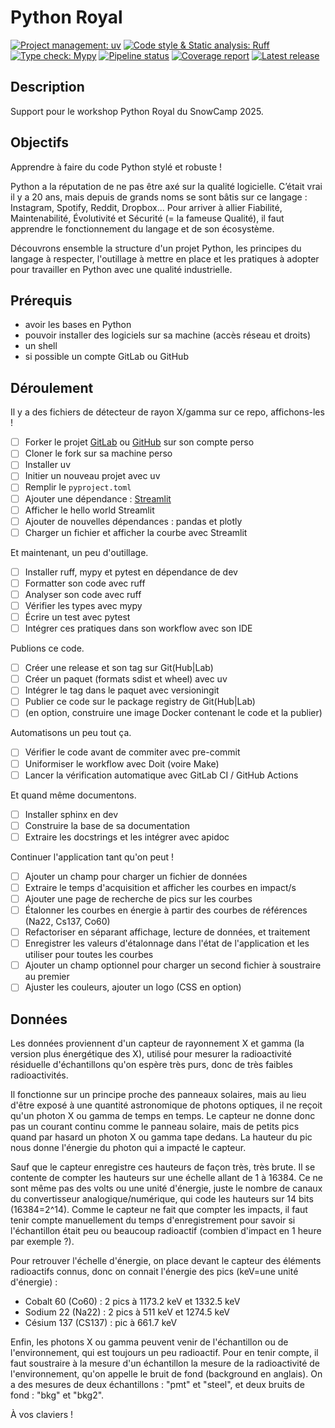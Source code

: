 # Python Royal

[![Project management: uv](https://img.shields.io/endpoint?url=https://raw.githubusercontent.com/astral-sh/uv/main/assets/badge/v0.json)](https://github.com/astral-sh/uv)
[![Code style & Static analysis: Ruff](https://img.shields.io/endpoint?url=https://raw.githubusercontent.com/astral-sh/ruff/main/assets/badge/v2.json)](https://github.com/astral-sh/ruff)
[![Type check: Mypy](https://www.mypy-lang.org/static/mypy_badge.svg)](https://mypy-lang.org/)
[![Pipeline status](https://gitlab.com/jgaffiot1/python-royal/badges/app-demo/pipeline.svg)](https://gitlab.com/jgaffiot1/python-royal/-/commits/app-demo)
[![Coverage report](https://gitlab.com/jgaffiot1/python-royal/badges/app-demo/coverage.svg)](https://gitlab.com/jgaffiot1/python-royal/-/commits/app-demo)
[![Latest release](https://gitlab.com/jgaffiot1/python-royal/-/badges/release.svg)](https://gitlab.com/jgaffiot1/python-royal/-/releases)

## Description

Support pour le workshop Python Royal du SnowCamp 2025.

## Objectifs

Apprendre à faire du code Python stylé et robuste !

Python a la réputation de ne pas être axé sur la qualité logicielle.
C’était vrai il y a 20 ans, mais depuis de grands noms se sont bâtis sur ce langage :
Instagram, Spotify, Reddit, Dropbox...
Pour arriver à allier Fiabilité, Maintenabilité, Évolutivité et Sécurité (= la fameuse
Qualité), il faut apprendre le fonctionnement du langage et de son écosystème.

Découvrons ensemble la structure d'un projet Python, les principes du langage à
respecter, l'outillage à mettre en place et les pratiques à adopter pour travailler
en Python avec une qualité industrielle.

## Prérequis

- avoir les bases en Python
- pouvoir installer des logiciels sur sa machine (accès réseau et droits)
- un shell
- si possible un compte GitLab ou GitHub

## Déroulement

Il y a des fichiers de détecteur de rayon X/gamma sur ce repo, affichons-les !

- [ ] Forker le projet [GitLab](https://gitlab.com/jgaffiot1/python-royal)
      ou [GitHub](https://github.com/Lenormju/python-royal) sur son compte perso
- [ ] Cloner le fork sur sa machine perso
- [ ] Installer uv
- [ ] Initier un nouveau projet avec uv
- [ ] Remplir le `pyproject.toml`
- [ ] Ajouter une dépendance : [Streamlit](https://streamlit.io/)
- [ ] Afficher le hello world Streamlit
- [ ] Ajouter de nouvelles dépendances : pandas et plotly
- [ ] Charger un fichier et afficher la courbe avec Streamlit

Et maintenant, un peu d'outillage.

- [ ] Installer ruff, mypy et pytest en dépendance de dev
- [ ] Formatter son code avec ruff
- [ ] Analyser son code avec ruff
- [ ] Vérifier les types avec mypy
- [ ] Écrire un test avec pytest
- [ ] Intégrer ces pratiques dans son workflow avec son IDE

Publions ce code.

- [ ] Créer une release et son tag sur Git(Hub|Lab)
- [ ] Créer un paquet (formats sdist et wheel) avec uv
- [ ] Intégrer le tag dans le paquet avec versioningit
- [ ] Publier ce code sur le package registry de Git(Hub|Lab)
- [ ] (en option, construire une image Docker contenant le code et la publier)

Automatisons un peu tout ça.

- [ ] Vérifier le code avant de commiter avec pre-commit
- [ ] Uniformiser le workflow avec Doit (voire Make)
- [ ] Lancer la vérification automatique avec GitLab CI / GitHub Actions

Et quand même documentons.

- [ ] Installer sphinx en dev
- [ ] Construire la base de sa documentation
- [ ] Extraire les docstrings et les intégrer avec apidoc

Continuer l'application tant qu'on peut !

- [ ] Ajouter un champ pour charger un fichier de données
- [ ] Extraire le temps d'acquisition et afficher les courbes en impact/s
- [ ] Ajouter une page de recherche de pics sur les courbes
- [ ] Étalonner les courbes en énergie à partir des courbes de références
  (Na22, Cs137, Co60)
- [ ] Refactoriser en séparant affichage, lecture de données, et traitement
- [ ] Enregistrer les valeurs d'étalonnage dans l'état de l'application et les utiliser
  pour toutes les courbes
- [ ] Ajouter un champ optionnel pour charger un second fichier à soustraire au premier
- [ ] Ajuster les couleurs, ajouter un logo (CSS en option)

## Données

Les données proviennent d'un capteur de rayonnement X et gamma (la version plus
énergétique des X), utilisé pour mesurer la radioactivité résiduelle d'échantillons
qu'on espère très purs, donc de très faibles radioactivités.

Il fonctionne sur un principe proche des panneaux solaires, mais au lieu d'être exposé
à une quantité astronomique de photons optiques, il ne reçoit qu'un photon X ou gamma
de temps en temps. Le capteur ne donne donc pas un courant continu comme le panneau
solaire, mais de petits pics quand par hasard un photon X ou gamma tape dedans.
La hauteur du pic nous donne l'énergie du photon qui a impacté le capteur.

Sauf que le capteur enregistre ces hauteurs de façon très, très brute. Il se contente
de compter les hauteurs sur une échelle allant de 1 à 16384. Ce ne sont même pas des
volts ou une unité d'énergie, juste le nombre de canaux du convertisseur
analogique/numérique, qui code les hauteurs sur 14 bits (16384=2^14).
Comme le capteur ne fait que compter les impacts, il faut tenir compte manuellement
du temps d'enregistrement pour savoir si l'échantillon était peu ou beaucoup radioactif
(combien d'impact en 1 heure par exemple ?).

Pour retrouver l'échelle d'énergie, on place devant le capteur des éléments radioactifs
connus, donc on connait l'énergie des pics (keV=une unité d'énergie) :

- Cobalt 60 (Co60) : 2 pics à 1173.2 keV et 1332.5 keV
- Sodium 22 (Na22) : 2 pics à 511 keV et 1274.5 keV
- Césium 137 (CS137) : pic à 661.7 keV

Enfin, les photons X ou gamma peuvent venir de l'échantillon ou de l'environnement, qui
est toujours un peu radioactif. Pour en tenir compte, il faut soustraire à la mesure
d'un échantillon la mesure de la radioactivité de l'environnement, qu'on appelle
le bruit de fond (background en anglais). On a des mesures de deux échantillons :
"pmt" et "steel", et deux bruits de fond : "bkg" et "bkg2".

À vos claviers !
